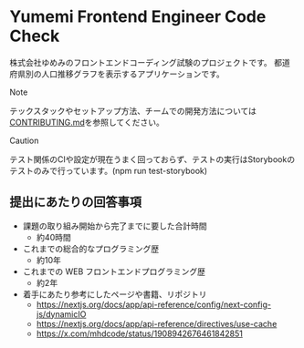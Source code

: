 # Yumemi Frontend Engineer Code Check

株式会社ゆめみのフロントエンドコーディング試験のプロジェクトです。
都道府県別の人口推移グラフを表示するアプリケーションです。

> [!NOTE]
> テックスタックやセットアップ方法、チームでの開発方法については[CONTRIBUTING.md](./CONTRIBUTING.md)を参照してください。

> [!CAUTION]
> テスト関係のCIや設定が現在うまく回っておらず、テストの実行はStorybookのテストのみで行っています。(npm run test-storybook)

## 提出にあたりの回答事項
- 課題の取り組み開始から完了までに要した合計時間
  - 約40時間
- これまでの総合的なプログラミング歴
  - 約10年
- これまでの WEB フロントエンドプログラミング歴
  - 約2年
- 着手にあたり参考にしたページや書籍、リポジトリ
  - https://nextjs.org/docs/app/api-reference/config/next-config-js/dynamicIO
  - https://nextjs.org/docs/app/api-reference/directives/use-cache
  - https://x.com/mhdcode/status/1908942676461842851